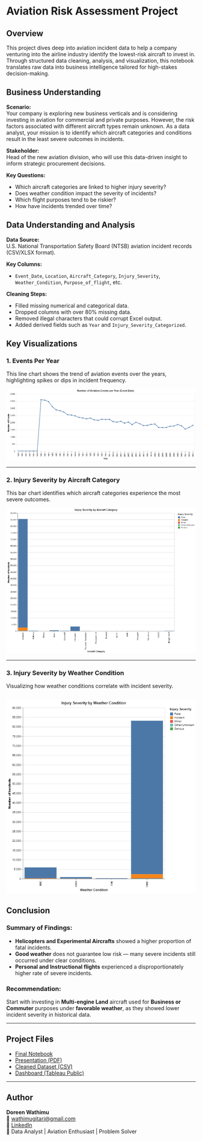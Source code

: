 # Aviation Risk Assessment Project

## Overview

This project dives deep into aviation incident data to help a company venturing into the airline industry identify the lowest-risk aircraft to invest in. Through structured data cleaning, analysis, and visualization, this notebook translates raw data into business intelligence tailored for high-stakes decision-making.

##  Business Understanding

**Scenario:**  
Your company is exploring new business verticals and is considering investing in aviation for commercial and private purposes. However, the risk factors associated with different aircraft types remain unknown. As a data analyst, your mission is to identify which aircraft categories and conditions result in the least severe outcomes in incidents.

**Stakeholder:**  
Head of the new aviation division, who will use this data-driven insight to inform strategic procurement decisions.

**Key Questions:**
- Which aircraft categories are linked to higher injury severity?
- Does weather condition impact the severity of incidents?
- Which flight purposes tend to be riskier?
- How have incidents trended over time?

## Data Understanding and Analysis

**Data Source:**  
U.S. National Transportation Safety Board (NTSB) aviation incident records (CSV/XLSX format).

**Key Columns:**
- `Event_Date`, `Location`, `Aircraft_Category`, `Injury_Severity`, `Weather_Condition`, `Purpose_of_flight`, etc.

**Cleaning Steps:**
- Filled missing numerical and categorical data.
- Dropped columns with over 80% missing data.
- Removed illegal characters that could corrupt Excel output.
- Added derived fields such as `Year` and `Injury_Severity_Categorized`.

## Key Visualizations

### 1. Events Per Year
This line chart shows the trend of aviation events over the years, highlighting spikes or dips in incident frequency.

![Events per Year](images/events_per_year_updated.png)

---

### 2.  Injury Severity by Aircraft Category
This bar chart identifies which aircraft categories experience the most severe outcomes.

![Aircraft Category](images/injury_by_aircraft_category.png)


---

### 3.  Injury Severity by Weather Condition
Visualizing how weather conditions correlate with incident severity.

![Weather Condition](images/injury_by_weather.png)
---

## Conclusion

###  Summary of Findings:
- **Helicopters and Experimental Aircrafts** showed a higher proportion of fatal incidents.
- **Good weather** does not guarantee low risk — many severe incidents still occurred under clear conditions.
- **Personal and Instructional flights** experienced a disproportionately higher rate of severe incidents.

### Recommendation:
Start with investing in **Multi-engine Land** aircraft used for **Business or Commuter** purposes under **favorable weather**, as they showed lower incident severity in historical data.

---


## Project Files

- [Final Notebook](./Doreen_project.ipynb)
- [Presentation (PDF)](./presentation.pdf)
- [Cleaned Dataset (CSV)](./Aviation_Data_Cleaned.csv)
- [Dashboard (Tableau Public)](https://public.tableau.com/app/profile/doreen.wathimu/viz/DW-PHASE-ONE-TABLEAU/AviationRiskAssessmentData-DrivenInsightsforStrategicProcument)
---

##  Author

**Doreen Wathimu**  
📧 [wathimugitari@gmail.com](mailto:wathimugitari@gmail.com)  
🔗 [LinkedIn](https://www.linkedin.com/in/doreen-wathimu/)   
💼 Data Analyst | Aviation Enthusiast | Problem Solver
